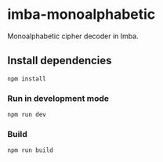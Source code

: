# imba-monoalphabetic

Monoalphabetic cipher decoder in Imba.

## Install dependencies

```
npm install
```

### Run in development mode

```
npm run dev
```

### Build

```
npm run build
```
